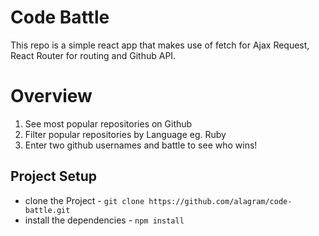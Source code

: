 # Code Battle

This repo is a simple react app that makes use of fetch for Ajax Request, React Router for routing and Github API.

# Overview
1. See most popular repositories on Github
2. Filter popular repositories by Language eg. Ruby
3. Enter two github usernames and battle to see who wins!

## Project Setup
* clone the Project - `git clone https://github.com/alagram/code-battle.git`
* install the dependencies - `npm install`

